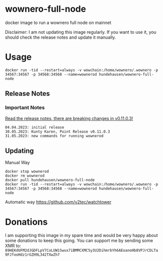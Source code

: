 # wownero-full-node

docker image to run a wownero full node on mainnet

Disclaimer: I am not updating this image regularly. If you want to use it, you should check the release notes and update it manually.

# Usage

`docker run -tid --restart=always -v wowchain:/home/wownero/.wownero -p 34567:34567 -p 34568:34568 --name=wownerod hundehausen/wownero-full-node`

## Release Notes

### Important Notes
[Read the release notes, there are breaking changes in v0.11.0.3!]([https://git.wownero.com/wownero/wownero/releases](https://git.wownero.com/wownero/wownero/releases/tag/v0.11.0.3))

```
04.04.2023: initial release
30.05.2023: Kunty Karen, Point Release v0.11.0.3
31.05.2023: new commands for running wownerod
```

## Updating
Manual Way
```
docker stop wownerod
docker rm wownerod
docker pull hundehausen/wownero-full-node
docker run -tid --restart=always -v wowchain:/home/wownero/.wownero -p 34567:34567 -p 34568:34568 --name=wownerod hundehausen/wownero-full-node
```

Automatic way
https://github.com/v2tec/watchtower

# Donations

I am supporting this image in my spare time and would be very happy about some donations to keep this going. You can support me by sending some XMR to: `89HEKdUFM2dJGDFLpV7CoLUW1Swux7iBMMCXMC5y3U2DihmrbYh6AEoanoHb8VPJrCDLTa9FJfooHdz1rGZH9L342TXwZh7`
